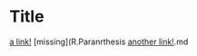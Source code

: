 # Title

[a link!](https://something.com)
[missing](R.Paranrthesis
[another link!](some-page.html).md
